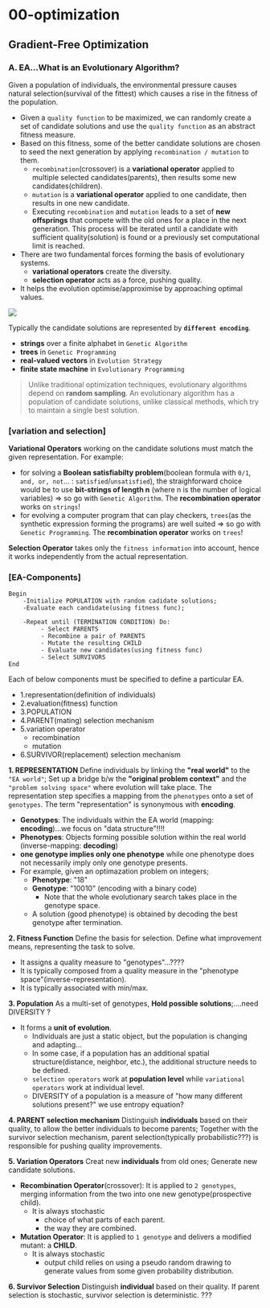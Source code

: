 # 00-optimization

## Gradient-Free Optimization
### A. EA...What is an Evolutionary Algorithm? 
Given a population of individuals, the environmental pressure causes natural selection(survival of the fittest) which causes a rise in the fitness of the population.
 - Given a `quality function` to be maximized, we can randomly create a set of candidate solutions and use the `quality function` as an abstract fitness measure. 
 - Based on this fitness, some of the better candidate solutions are chosen to seed the next generation by applying `recombination / mutation` to them.
   - `recombination`(crossover) is a **variational operator** applied to multiple selected candidates(parents), then results some new candidates(children).
   - `mutation` is a **variational operator** applied to one candidate, then results in one new candidate. 
   - Executing `recombination` and `mutation` leads to a set of **new offsprings** that compete with the old ones for a place in the next generation. This process will be iterated until a candidate with sufficient quality(solution) is found or a previously set computational limit is reached. 
 - There are two fundamental forces forming the basis of evolutionary systems. 
   - **variational operators** create the diversity. 
   - **selection operator** acts as a force, pushing quality.
 - It helps the evolution optimise/approximise by approaching optimal values.   
 <img src="https://user-images.githubusercontent.com/31917400/67786791-5ff55580-fa67-11e9-813f-a2c214094b3c.jpg" />

Typically the candidate solutions are represented by **`different encoding`**.
 - **strings** over a finite alphabet in `Genetic Algorithm`
 - **trees** in `Genetic Programming`
 - **real-valued vectors** in `Evolution Strategy`
 - **finite state machine** in `Evolutionary Programming`

> Unlike traditional optimization techniques, evolutionary algorithms depend on **random sampling**. An evolutionary algorithm has a population of candidate solutions, unlike classical methods, which try to maintain a single best solution.


### [variation and selection] 
**Variational Operators** working on the candidate solutions must match the given representation. For example:
 - for solving a **Boolean satisfiabilty problem**(boolean formula with `0/1`, `and, or, not`... : `satisfied`/`unsatisfied`), the straighforward choice would be to use **bit-strings of length n** (where n is the number of logical variables) => so go with `Genetic Algorithm`. The **recombination operator** works on `strings`! 
 - for evolving a computer program that can play checkers, `trees`(as the synthetic expression forming the programs) are well suited => so go with `Genetic Programming`. The **recombination operator** works on `trees`!

**Selection Operator** takes only the `fitness information` into account, hence it works independently from the actual representation.   
 
### [EA-Components]
```
Begin
    -Initialize POPULATION with random cadidate solutions;
    -Evaluate each candidate(using fitness func);
    
    -Repeat until (TERMINATION CONDITION) Do:
         - Select PARENTS
         - Recombine a pair of PARENTS
         - Mutate the resulting CHILD
         - Evaluate new candidates(using fitness func)
         - Select SURVIVORS
End
```
Each of below components must be specified to define a particular EA. 
 - 1.representation(definition of individuals)
 - 2.evaluation(fitness) function
 - 3.POPULATION
 - 4.PARENT(mating) selection mechanism
 - 5.variation operator
   - recombination
   - mutation
 - 6.SURVIVOR(replacement) selection mechanism

__1. REPRESENTATION__
Define individuals by linking the **"real world"** to the `"EA world"`; Set up a bridge b/w the **"original problem context"** and the `"problem solving space"` where evolution will take place. The representation step specifies a mapping from the `phenotypes` onto a set of `genotypes`. The term "representation" is synonymous with **encoding**. 
 - **Genotypes**: The individuals within the EA world (mapping: **encoding**)...we focus on "data structure"!!!!
 - **Phenotypes**: Objects forming possible solution within the real world (inverse-mapping: **decoding**)
 - **one genotype implies only one phenotype** while one phenotype does not necessarily imply only one genotype presents. 
 - For example, given an optimazation problem on integers;
   - **Phenotype**: "18"
   - **Genotype**: "10010" (encoding with a binary code)
     - Note that the whole evolutionary search takes place in the genotype space.
   - A solution (good phenotype) is obtained by decoding the best genotype after termination. 

__2. Fitness Function__
Define the basis for selection. Define what improvement means, representing the task to solve.
 - It assigns a quality measure to "genotypes"...????
 - It is typically composed from a quality measure in the "phenotype space"(inverse-representation).
 - It is typically associated with min/max.

__3. Population__
As a multi-set of genotypes, **Hold possible solutions**;....need DIVERSITY ?
 - It forms a **unit of evolution**.
   - Individuals are just a static object, but the population is changing and adapting... 
   - In some case, if a population has an additional spatial structure(distance, neighbor, etc.), the additional structure needs to be defined.  
   - `selection operators` work at **population level** while `variational operators` work at individual level.
   - DIVERSITY of a population is a measure of "how many different solutions present?" we use entropy equation?

__4. PARENT selection mechanism__
Distinguish **individuals** based on their quality, to allow the better individuals to become parents; Together with the survivor selection mechanism, parent selection(typically probabilistic???) is responsible for pushing quality improvements.    

__5. Variation Operators__
Creat new **individuals** from old ones; Generate new candidate solutions. 
 - **Recombination Operator**(crossover): It is applied to `2 genotypes`, merging information from the two into one new genotype(prospective child).
   - It is always stochastic 
     - choice of what parts of each parent.  
     - the way they are combined.
 - **Mutation Operator**: It is applied to `1 genotype` and delivers a modified mutant: a **CHILD**.
   - It is always stochastic 
     - output child relies on using a pseudo random drawing to generate values from some given probability distribution.
     
__6. Survivor Selection__
Distinguish **individual** based on their quality. If parent selection is stochastic, survivor selection is deterministic. ??? 
















